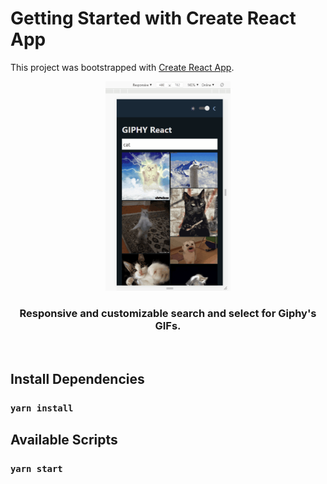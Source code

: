 # Getting Started with Create React App

This project was bootstrapped with [Create React App](https://github.com/facebook/create-react-app).
<p align="center">
  <img width="200" src="https://github.com/bhandaribhumin/demo-giphy/blob/dev/giphy.gif" alt="Giphy React">
</p>

<h3 align="center">
  Responsive and customizable search and select for Giphy's GIFs.
</h3>


<br>

## Install Dependencies

### `yarn install`

## Available Scripts

### `yarn start`
